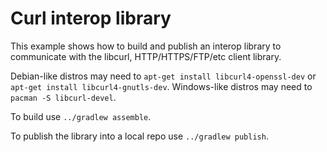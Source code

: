 # Curl interop library

This example shows how to build and publish an interop library to communicate with the libcurl,
HTTP/HTTPS/FTP/etc client library.

Debian-like distros may need to `apt-get install libcurl4-openssl-dev` or `apt-get install libcurl4-gnutls-dev`.
Windows-like distros may need to `pacman -S libcurl-devel`.

To build use `../gradlew assemble`.

To publish the library into a local repo use `../gradlew publish`.

